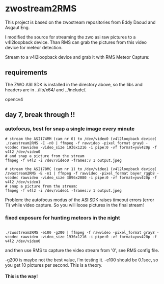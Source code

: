 # zwostream2RMS

This project is based on the zwostream repositories from Eddy Daoud and Asgaut Eng.

I modified the source for streaming the zwo asi raw pictures to a v4l2loopback device.
Than RMS can grab the pictures from this video device for meteor detection.

Stream to a v4l2loopback device and grab it with RMS Meteor Capture:

## requirements

The ZWO ASI SDK is installed in the directory above, so the libs and headers
are in ../lib/x64/ and ../include/.

opencv4

## day 7, break through !!

### autofocus, best for snap a single image every minute

```
# stream the ASI174MM (cam nr 0) to /dev/video0 (v4l2loopback device)
./zwostream2RMS -E -n0 | ffmpeg -f rawvideo -pixel_format gray8 -vcodec rawvideo -video_size 1936x1216 -i pipe:0 -vf format=yuv420p -f v4l2 /dev/video0
# and snap a picture from the stream
ffmpeg -f v4l2 -i /dev/video0 -frames:v 1 output.jpeg

# stream the ASI178MC (cam nr 1) to /dev/video1 (v4l2loopback device)
/zwostream2RMS -E -n1 | ffmpeg -f rawvideo -pixel_format bayer_rggb8 -vcodec rawvideo -video_size 3096x2080 -i pipe:0 -vf format=yuv420p -f v4l2 /dev/video1
# snap a picture from the stream:
ffmpeg -f v4l2 -i /dev/video1 -frames:v 1 output.jpeg

```

Problem: the autofocus modus of the ASI SDK raises timeout errors (error 11) while video capture. So you will loose pictures  in the final stream!

### fixed exposure for hunting meteors in the night

```

./zwostream2RMS -e100 -g200 | ffmpeg -f rawvideo -pixel_format gray8 -vcodec rawvideo -video_size 1936x1216 -i pipe:0 -vf format=yuv420p -f v4l2 /dev/video0

```

and then use RMS to capture the video stream from '0', see RMS config file.

\-g200 is maybe not the best value, I'm testing it. -e100 should be 0.1sec, so you get 10 pictures per second. This is a theory.

#### This is the way!

